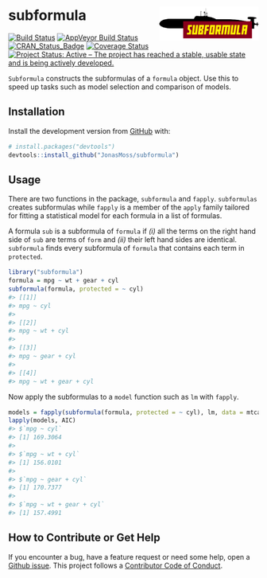 
<!-- README.md is generated from README.Rmd. Please edit that file -->

# subformula <img src="man/figures/logo.png" align="right" width="200" height="67" />

<!-- badges: start -->

[![Build
Status](https://travis-ci.com/JonasMoss/subformula.svg?branch=master)](https://travis-ci.com/JonasMoss/subformula)
[![AppVeyor Build
Status](https://ci.appveyor.com/api/projects/status/github/JonasMoss/subformula?branch=master&svg=true)](https://ci.appveyor.com/project/JonasMoss/subformula)
[![CRAN\_Status\_Badge](https://www.r-pkg.org/badges/version/subformula)](https://cran.r-project.org/package=subformula)
[![Coverage
Status](https://codecov.io/gh/JonasMoss/subformula/branch/master/graph/badge.svg)](https://codecov.io/gh/JonasMoss/subformula?branch=master)
[![Project Status: Active – The project has reached a stable, usable
state and is being actively
developed.](https://www.repostatus.org/badges/latest/active.svg)](https://www.repostatus.org/#active)

<!-- badges: end -->

`Subformula` constructs the subformulas of a `formula` object. Use this
to speed up tasks such as model selection and comparison of models.

## Installation

Install the development version from [GitHub](https://github.com/) with:

``` r
# install.packages("devtools")
devtools::install_github("JonasMoss/subformula")
```

## Usage

There are two functions in the package, `subformula` and `fapply`.
`subformulas` creates subformulas while `fapply` is a member of the
`apply` family tailored for fitting a statistical model for each formula
in a list of formulas.

A formula `sub` is a subformula of `formula` if *(i)* all the terms on
the right hand side of `sub` are terms of `form` and *(ii)* their left
hand sides are identical. `subformula` finds every subformula of
`formula` that contains each term in `protected`.

``` r
library("subformula")
formula = mpg ~ wt + gear + cyl
subformula(formula, protected = ~ cyl)
#> [[1]]
#> mpg ~ cyl
#> 
#> [[2]]
#> mpg ~ wt + cyl
#> 
#> [[3]]
#> mpg ~ gear + cyl
#> 
#> [[4]]
#> mpg ~ wt + gear + cyl
```

Now apply the subformulas to a `model` function such as `lm` with
`fapply`.

``` r
models = fapply(subformula(formula, protected = ~ cyl), lm, data = mtcars)
lapply(models, AIC)
#> $`mpg ~ cyl`
#> [1] 169.3064
#> 
#> $`mpg ~ wt + cyl`
#> [1] 156.0101
#> 
#> $`mpg ~ gear + cyl`
#> [1] 170.7377
#> 
#> $`mpg ~ wt + gear + cyl`
#> [1] 157.4991
```

## How to Contribute or Get Help

If you encounter a bug, have a feature request or need some help, open a
[Github issue](https://github.com/JonasMoss/subformula/issues). This
project follows a [Contributor Code of
Conduct](https://www.contributor-covenant.org/version/1/4/code-of-conduct.html).
